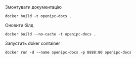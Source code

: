 Змонтувати документацію

```docker build -t openipc-docs .```

Оновити білд

```docker build --no-cache -t openipc-docs .```

Запустить doker container

```docker run -d --name openipc-docs -p 8888:80 openipc-docs```
